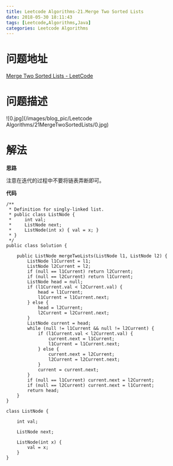 ```yaml
---
title: Leetcode Algorithms-21.Merge Two Sorted Lists
date: 2018-05-30 18:11:43
tags: [Leetcode,Algorithms,Java]
categories: Leetcode Algorithms
---
```


# 问题地址

[Merge Two Sorted Lists - LeetCode](https://leetcode.com/problems/merge-two-sorted-lists/description/)

# 问题描述

![0.jpg](/images/blog_pic/Leetcode Algorithms/21MergeTwoSortedLists/0.jpg)

<!-- more -->

# 解法

**思路**

注意在迭代的过程中不要将链表弄断即可。

**代码**

```
/**
 * Definition for singly-linked list.
 * public class ListNode {
 *     int val;
 *     ListNode next;
 *     ListNode(int x) { val = x; }
 * }
 */
public class Solution {

    public ListNode mergeTwoLists(ListNode l1, ListNode l2) {
        ListNode l1Current = l1;
        ListNode l2Current = l2;
        if (null == l1Current) return l2Current;
        if (null == l2Current) return l1Current;
        ListNode head = null;
        if (l1Current.val < l2Current.val) {
            head = l1Current;
            l1Current = l1Current.next;
        } else {
            head = l2Current;
            l2Current = l2Current.next;
        }
        ListNode current = head;
        while (null != l1Current && null != l2Current) {
            if (l1Current.val < l2Current.val) {
                current.next = l1Current;
                l1Current = l1Current.next;
            } else {
                current.next = l2Current;
                l2Current = l2Current.next;
            }
            current = current.next;
        }
        if (null == l1Current) current.next = l2Current;
        if (null == l2Current) current.next = l1Current;
        return head;
    }
}

class ListNode {

    int val;

    ListNode next;

    ListNode(int x) {
        val = x;
    }
}
```